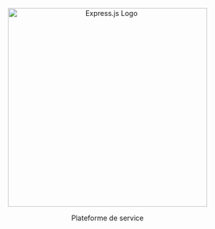 <p align="center">
  <a href="https://expressjs.com" target="_blank">
    <img src="https://upload.wikimedia.org/wikipedia/commons/6/64/Expressjs.png" width="400" alt="Express.js Logo">
  </a>
  
</p>


<bold>
<p align="center">Plateforme de service</p>
</bold>